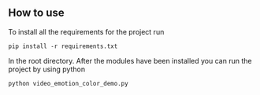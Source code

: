 ## How to use

To install all the requirements for the project run

	pip install -r requirements.txt

In the root directory. After the modules have been installed you can run the project by using python

	python video_emotion_color_demo.py

